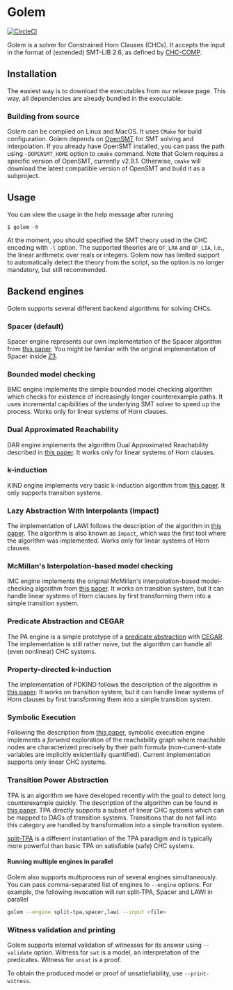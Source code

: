 # Golem

[![CircleCI](https://dl.circleci.com/status-badge/img/gh/usi-verification-and-security/golem/tree/master.svg?style=shield)](https://dl.circleci.com/status-badge/redirect/gh/usi-verification-and-security/golem/tree/master)


Golem is a solver for Constrained Horn Clauses (CHCs).
It accepts the input in the format of (extended) SMT-LIB 2.6, as defined by [CHC-COMP](https://chc-comp.github.io/format.html).

## Installation
The easiest way is to download the executables from our release page. This way, all dependencies are already bundled in the executable.

### Building from source
Golem can be compiled on Linux and MacOS.
It uses `CMake` for build configuration.
Golem depends on [OpenSMT](https://github.com/usi-verification-and-security/opensmt/) for SMT solving and interpolation.
If you already have OpenSMT installed, you can pass the path using `-DOPENSMT_HOME` option to `cmake` command.
Note that Golem requires a specific version of OpenSMT, currently v2.9.1.
Otherwise, `cmake` will download the latest compatible version of OpenSMT and build it as a subproject.

## Usage
You can view the usage in the help message after running 
```
$ golem -h
```

At the moment, you should specified the SMT theory used in the CHC encoding with `-l` option. The supported theories are `QF_LRA` and `QF_LIA`, i.e., the linear arithmetic over reals or integers.
Golem now has limited support to automatically detect the theory from the script, so the option is no longer mandatory, but still recommended.

## Backend engines
Golem supports several different backend algorithms for solving CHCs.

### Spacer (default)
Spacer engine represents our own implementation of the Spacer algorithm from [this paper](https://link.springer.com/article/10.1007/s10703-016-0249-4). You might be familiar with the original implementation of Spacer inside [Z3](https://github.com/z3Prover/z3/).


### Bounded model checking

BMC engine implements the simple bounded model checking algorithm which checks for existence of increasingly longer counterexample paths.
It uses incremental capibilities of the underlying SMT solver to speed up the process.
Works only for linear systems of Horn clauses.

### Dual Approximated Reachability

DAR engine implements the algorithm Dual Approximated Reachability described in [this paper](https://link.springer.com/chapter/10.1007/978-3-642-36742-7_22).
It works only for linear systems of Horn clauses. 

### k-induction

KIND engine implements very basic k-induction algorithm from [this paper](https://link.springer.com/chapter/10.1007/3-540-40922-X_8).
It only supports transition systems.

### Lazy Abstraction With Interpolants (Impact)

The implementation of LAWI follows the description of the algorithm in [this paper](https://link.springer.com/chapter/10.1007/11817963_14).
The algorithm is also known as `Impact`, which was the first tool where the algorithm was implemented.
Works only for linear systems of Horn clauses.

### McMillan's Interpolation-based model checking

IMC engine implements the original McMillan's interpolation-based model-checking algorithm from [this paper](https://link.springer.com/chapter/10.1007/978-3-540-45069-6_1).
It works on transition system, but it can handle linear systems of Horn clauses by first transforming them into a simple transition system.

### Predicate Abstraction and CEGAR

The PA engine is a simple prototype of a [predicate abstraction](https://link.springer.com/chapter/10.1007/3-540-63166-6_10) with [CEGAR](https://link.springer.com/chapter/10.1007/10722167_15).
The implementation is still rather naive, but the algorithm can handle all (even nonlinear) CHC systems.

### Property-directed k-induction

The implementation of PDKIND follows the description of the algorithm in [this paper](https://ieeexplore.ieee.org/document/7886665).
It works on transition system, but it can handle linear systems of Horn clauses by first transforming them into a simple transition system.

### Symbolic Execution
Following the description from [this paper](https://link.springer.com/chapter/10.1007/978-3-031-50524-9_13), symbolic execution engine implements a *forward* exploration of the reachability graph where reachable nodes are characterized precisely by their path formula (non-current-state variables are implicitly existentially quantified).
Current implementation supports only linear CHC systems.

### Transition Power Abstraction

TPA is an algorithm we have developed recently with the goal to detect long counterexample quickly. The description of the algorithm can be found in [this paper](https://link.springer.com/chapter/10.1007/978-3-030-99524-9_29).
TPA directly supports a subset of linear CHC systems which can be mapped to DAGs of transition systems.
Transitions that do not fall into this category are handled by transformation into a simple transition system.

[split-TPA](https://ieeexplore.ieee.org/document/10026590) is a different instantiation of the TPA paradigm and is typically more powerful than basic TPA on satisfiable (safe) CHC systems.


#### Running multiple engines in parallel

Golem also supports multiprocess run of several engines simultaneously.
You can pass comma-separated list of engines to `--engine` options.
For example, the following invocation will run split-TPA, Spacer and LAWI in parallel

```sh
golem --engine split-tpa,spacer,lawi --input <file>
```

### Witness validation and printing
Golem supports internal validation of witnesses for its answer using `--validate` option.
Witness for `sat` is a model, an interpretation of the predicates.
Witness for `unsat` is a proof.
 
To obtain the produced model or proof of unsatisfiability, use `--print-witness`.
